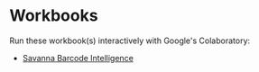 # Workbooks

Run these workbook(s) interactively with Google's Colaboratory:

* [Savanna Barcode Intelligence](https://colab.research.google.com/github/darryncampbell/Workbooks/blob/master/Barcode%20Intelligence.ipynb)